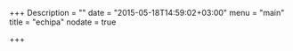 +++
Description = ""
date = "2015-05-18T14:59:02+03:00"
menu = "main"
title = "echipa"
nodate = true

+++

